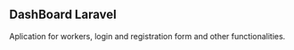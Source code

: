 ## DashBoard Laravel

Aplication for workers, login and registration form and other functionalities.


